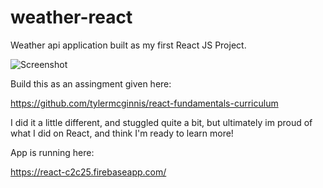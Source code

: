 # weather-react
Weather api application built as my first React JS Project.

![Screenshot](https://i.imgur.com/RO9eoSJ.png)

Build this as an assingment given here:

https://github.com/tylermcginnis/react-fundamentals-curriculum

I did it a little different, and stuggled quite a bit, but ultimately im proud of what I did on React, and think I'm ready to learn more!

App is running here:

https://react-c2c25.firebaseapp.com/
